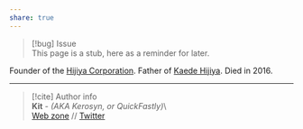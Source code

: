 ```yaml
---  
share: true  
---  
```

> [!bug] Issue  
> This page is a stub, here as a reminder for later.  
  
Founder of the [Hijiya Corporation](../World/Organizations/Corporations/Hijiya%20Corporation). Father of [Kaede Hijiya](./Kaede%20Hijiya). Died in 2016.  
  
-----  
> [!cite] Author info  
> **Kit** - *(AKA Kerosyn, or QuickFastly)*\  
> [Web zone](https://kitabe.link) // [Twitter](https://twitter.com/Kerosyn_)